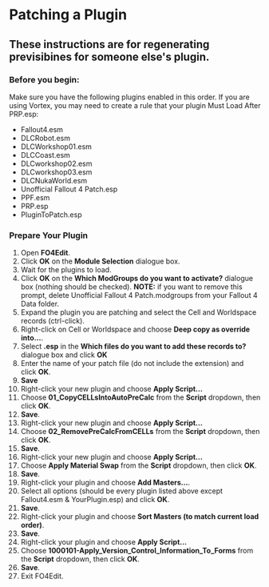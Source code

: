# Patching a Plugin

## These instructions are for regenerating previsibines for someone else's plugin. 

### Before you begin:

Make sure you have the following plugins enabled in this order. If you are using Vortex, you may need to create a rule that your plugin Must Load After PRP.esp:<br>
- Fallout4.esm
- DLCRobot.esm
- DLCWorkshop01.esm
- DLCCoast.esm
- DLCworkshop02.esm
- DLCworkshop03.esm
- DLCNukaWorld.esm
- Unofficial Fallout 4 Patch.esp
- PPF.esm
- PRP.esp
- PluginToPatch.esp

### Prepare Your Plugin

1) Open <b>FO4Edit</b>.
2) Click <b>OK</b> on the <b>Module Selection</b> dialogue box.
3) Wait for the plugins to load. 
4) Click <b>OK</b> on the <b>Which ModGroups do you want to activate?</b> dialogue box (nothing should be checked). <b>NOTE:</b> if you want to remove this prompt, delete Unofficial Fallout 4 Patch.modgroups from your Fallout 4 Data folder.
5) Expand the plugin you are patching and select the Cell and Worldspace records (ctrl-click).
6) Right-click on Cell or Worldspace and choose <b>Deep copy as override into...</b>.
7) Select <b><new file>.esp</b> in the <b>Which files do you want to add these records to?</b> dialogue box and click <b>OK</b>
8) Enter the name of your patch file (do not include the extension) and click <b>OK</b>.
9) <b>Save</b>
10) Right-click your new plugin and choose <b>Apply Script...</b>
11) Choose <b>01_CopyCELLsIntoAutoPreCalc</b> from the <b>Script</b> dropdown, then click <b>OK</b>.
12) <b>Save</b>.
13) Right-click your new plugin and choose <b>Apply Script...</b>
14) Choose <b>02_RemovePreCalcFromCELLs</b> from the <b>Script</b> dropdown, then click <b>OK</b>.
15) <b>Save</b>.
16) Right-click your new plugin and choose <b>Apply Script...</b>
17) Choose <b>Apply Material Swap</b> from the <b>Script</b> dropdown, then click <b>OK</b>.
18) <b>Save</b>.  
19) Right-click your plugin and choose <b>Add Masters...</b>.
20) Select all options (should be every plugin listed above except Fallout4.esm & YourPlugin.esp) and click <b>OK</b>.
21) <b>Save</b>.
22) Right-click your plugin and choose <b>Sort Masters (to match current load order)</b>.
23) <b>Save</b>.
24) Right-click your plugin and choose <b>Apply Script...</b>
25) Choose <b>1000101-Apply_Version_Control_Information_To_Forms</b> from the <b>Script</b> dropdown, then click <b>OK</b>.
26) <b>Save</b>.
27) Exit FO4Edit.
